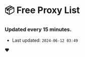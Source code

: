 # :package: Free Proxy List
### Updated every 15 minutes.

- Last updated: `2024-06-12 03:49`

:heart:
